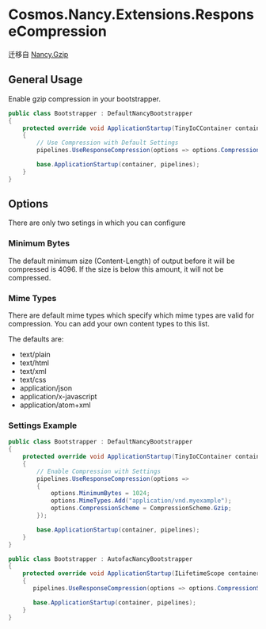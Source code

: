 ﻿# Cosmos.Nancy.Extensions.ResponseCompression

迁移自 [Nancy.Gzip](https://github.com/dcomartin/Nancy.Gzip) 

## General Usage

Enable gzip compression in your bootstrapper.

```c#
public class Bootstrapper : DefaultNancyBootstrapper
{
    protected override void ApplicationStartup(TinyIoCContainer container, IPipelines pipelines)
    {
        // Use Compression with Default Settings
        pipelines.UseResponseCompression(options => options.CompressionScheme = CompressionScheme.Gzip);

        base.ApplicationStartup(container, pipelines);
    }
}
```


## Options

There are only two setings in which you can configure

### Minimum Bytes

The default minimum size (Content-Length) of output before it will be compressed is 4096.  If the size is below this amount, it will not be compressed.

### Mime Types

There are default mime types which specify which mime types are valid for compression.  You can add your own content types to this list.

The defaults are:

* text/plain
* text/html
* text/xml
* text/css
* application/json
* application/x-javascript
* application/atom+xml

### Settings Example 

```c#
public class Bootstrapper : DefaultNancyBootstrapper
{
    protected override void ApplicationStartup(TinyIoCContainer container, IPipelines pipelines)
    {
        // Enable Compression with Settings
        pipelines.UseResponseCompression(options =>
        {
            options.MinimumBytes = 1024;
            options.MimeTypes.Add("application/vnd.myexample");
            options.CompressionScheme = CompressionScheme.Gzip;
        });

        base.ApplicationStartup(container, pipelines);
    }
}
```

```c#
public class Bootstrapper : AutofacNancyBootstrapper
{
    protected override void ApplicationStartup(ILifetimeScope container, IPipelines pipelines)
    {
       pipelines.UseResponseCompression(options => options.CompressionScheme = CompressionScheme.Gzip);

       base.ApplicationStartup(container, pipelines);
    }
}
```